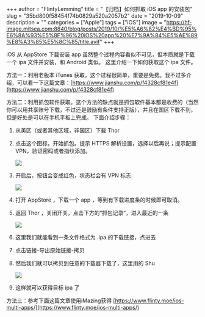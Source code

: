 +++
author = "FlintyLemming"
title = "【归档】如何抓取 iOS app 的安装包"
slug = "35bd800f58454f74b0829a520a2057b2"
date = "2019-10-09"
description = ""
categories = ["Apple"]
tags = ["iOS"]
image = "https://hf-image.mitsea.com:8840/blog/posts/2019/10/%E5%A6%82%E4%BD%95%E6%8A%93%E5%8F%96%20iOS%20app%20%E7%9A%84%E5%AE%89%E8%A3%85%E5%8C%85/title.avif"
+++

iOS 从 AppStore 下载安装 app 虽然整个过程内容看似不可见，但本质就是下载一个 ipa 文件并安装，和 Android 类似。
这里介绍一下如何获取这个 ipa 文件。

方法一：利用老版本 iTunes 获取，这个过程很简单，重要是免费。我不过多介绍，可以看一下这篇文章：[https://www.jianshu.com/p/f4328cf81e4f](https://www.jianshu.com/p/f4328cf81e4f)

方法二：利用抓包软件获取。这个方法的缺点就是抓包软件基本都是收费的（当然你可以用共享账号下载，不过还是鼓励有条件支持正版），并且在国区下载不到，但是好处是可以在手机平板上完成。
下面介绍步骤：

1. 从美区（或者其他区域，非国区）下载 Thor
2. 点击这个图标，开始抓包。提示 HTTPS 解析设置，选择以后再说；提示配置 VPN，验证密码或者指纹添加。
    
    ![](https://hf-image.mitsea.com:8840/blog/posts/2019/10/%E5%A6%82%E4%BD%95%E6%8A%93%E5%8F%96%20iOS%20app%20%E7%9A%84%E5%AE%89%E8%A3%85%E5%8C%85/1.avif)
    
3. 开启后，按钮会变成红色，状态栏会有 VPN 标志
    
    ![](https://hf-image.mitsea.com:8840/blog/posts/2019/10/%E5%A6%82%E4%BD%95%E6%8A%93%E5%8F%96%20iOS%20app%20%E7%9A%84%E5%AE%89%E8%A3%85%E5%8C%85/2.avif)
    
4. 打开 AppStore ，下载一个 app ，等到有下载进度条的时候即可取消。
5. 返回 Thor ，关闭开关，点击下方的“抓包记录”，进入最近的一条
    
    ![](https://hf-image.mitsea.com:8840/blog/posts/2019/10/%E5%A6%82%E4%BD%95%E6%8A%93%E5%8F%96%20iOS%20app%20%E7%9A%84%E5%AE%89%E8%A3%85%E5%8C%85/3.avif)
    
6. 这里我们就能看到一条文件格式为 .ipa 的下载链接，点进去
7. 点击链接-导出原始链接-拷贝
8. 然后我们就可以拷贝到任意的下载器下载了，这里用的 Shu
    
    ![](https://hf-image.mitsea.com:8840/blog/posts/2019/10/%E5%A6%82%E4%BD%95%E6%8A%93%E5%8F%96%20iOS%20app%20%E7%9A%84%E5%AE%89%E8%A3%85%E5%8C%85/4.avif)
    
9. 这样就可以获得目标 ipa 了

方法三：参考下面这篇文章使用iMazing获得
[https://www.flinty.moe/ios-multi-apps/](https://www.flinty.moe/ios-multi-apps/)